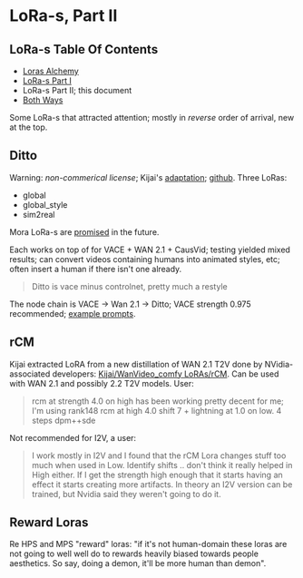 # LoRa-s, Part II

## LoRa-s Table Of Contents

* [Loras Alchemy](alchemy.md)
* [LoRa-s Part I](part-01.md)
* LoRa-s Part II; this document
* [Both Ways](both-ways.md)

Some LoRa-s that attracted attention; mostly in *reverse* order of arrival, new at the top.

## Ditto

Warning: *non-commerical license*;
Kijai's [adaptation](https://huggingface.co/Kijai/WanVideo_comfy/tree/main/LoRAs/Ditto);
[github](https://github.com/EzioBy/Ditto). Three LoRas:
* global
* global_style
* sim2real

Mora LoRa-s are [promised](https://github.com/EzioBy/Ditto/issues/3) in the future.

Each works on top of for VACE + WAN 2.1 + CausVid;
testing yielded mixed results;
can convert videos containing humans into animated styles, etc;
often insert a human if there isn't one already.

> Ditto is vace minus controlnet, pretty much a restyle

The node chain is VACE -> Wan 2.1 -> Ditto; VACE strength 0.975 recommended;
[example prompts](https://github.com/EzioBy/Ditto/blob/main/inference/example_prompts.txt).

## rCM

Kijai extracted LoRA from a new distillation of WAN 2.1 T2V done by NVidia-associated developers: [Kijai/WanVideo_comfy LoRAs/rCM](https://huggingface.co/Kijai/WanVideo_comfy/tree/main/LoRAs/rCM).
Can be used with WAN 2.1 and possibly 2.2 T2V models.
User:
> rcm at strength 4.0 on high has been working pretty decent for me; I'm using rank148 rcm at high 4.0 shift 7 + lightning at 1.0 on low. 4 steps dpm++sde

Not recommended for I2V, a user:
> I work mostly in I2V and I found that the rCM Lora changes stuff too much when used in Low.
> Identify shifts .. don't think it really helped in High either.
> If I get the strength high enough that it starts having an effect it starts creating more artifacts.
> In theory an I2V version can be trained, but Nvidia said they weren't going to do it.

## Reward Loras

Re HPS and MPS "reward" loras: "if it's not human-domain these loras are not going to well well do to rewards heavily biased towards people aesthetics. So say, doing a demon, it'll be more human than demon".




